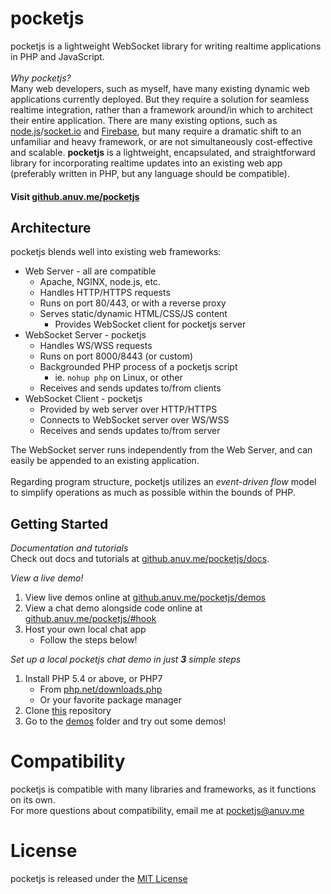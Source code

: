 # pocketjs
pocketjs is a lightweight WebSocket library for writing realtime applications in PHP and JavaScript.  
&nbsp;  
*Why pocketjs?*  
Many web developers, such as myself, have many existing dynamic web applications currently deployed. But they require a solution for seamless realtime integration, rather than a framework around/in which to architect their entire application. There are many existing options, such as [node.js](http://nodejs.org)/[socket.io](http://socket.io) and [Firebase](https://firebase.google.com), but many require a dramatic shift to an unfamiliar and heavy framework, or are not simultaneously cost-effective and scalable. **pocketjs** is a lightweight, encapsulated, and straightforward library for incorporating realtime updates into an existing web app (preferably written in PHP, but any language should be compatible).
#### Visit [github.anuv.me/pocketjs](http://github.anuv.me/pocketjs)

## Architecture
pocketjs blends well into existing web frameworks:
 - Web Server - all are compatible
    - Apache, NGINX, node.js, etc.
    - Handles HTTP/HTTPS requests
    - Runs on port 80/443, or with a reverse proxy
    - Serves static/dynamic HTML/CSS/JS content
        - Provides WebSocket client for pocketjs server
 - WebSocket Server - pocketjs
    - Handles WS/WSS requests
    - Runs on port 8000/8443 (or custom)
    - Backgrounded PHP process of a pocketjs script
        - ie. `nohup php` on Linux, or other
    - Receives and sends updates to/from clients
 - WebSocket Client - pocketjs
    - Provided by web server over HTTP/HTTPS
    - Connects to WebSocket server over WS/WSS
    - Receives and sends updates to/from server

The WebSocket server runs independently from the Web Server, and can easily be appended to an existing application.  
&nbsp;  
Regarding program structure, pocketjs utilizes an *event-driven flow* model to simplify operations as much as possible within the bounds of PHP.  

## Getting Started
*Documentation and tutorials*  
Check out docs and tutorials at [github.anuv.me/pocketjs/docs](http://github.anuv.me/pocketjs/docs).  

*View a live demo!*
 1. View live demos online at [github.anuv.me/pocketjs/demos](http://github.anuv.me/pocketjs/demos)
 2. View a chat demo alongside code online at [github.anuv.me/pocketjs/#hook](http://github.anuv.me/pocketjs/#hook)
 3. Host your own local chat app
    - Follow the steps below!

*Set up a local pocketjs chat demo in just* ***3*** *simple steps*
 1. Install PHP 5.4 or above, or PHP7
    - From [php.net/downloads.php](http://php.net/downloads.php)
    - Or your favorite package manager
 2. Clone [this](http://github.com/anuvgupta/pocketjs) repository
 3. Go to the [demos](http://github.com/anuvgupta/pocketjs/tree/master/demos) folder and try out some demos!

# Compatibility
pocketjs is compatible with many libraries and frameworks, as it functions on its own.  
For more questions about compatibility, email me at [pocketjs@anuv.me](mailto:pocketjs@anuv.me?Subject=Compatibility%20Issue)  
# License
pocketjs is released under the [MIT License](https://github.com/anuvgupta/pocketjs/blob/master/LICENSE.md)
